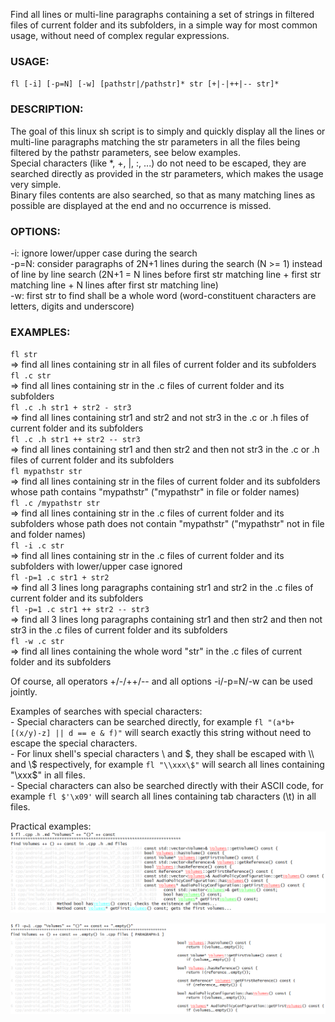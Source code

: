 Find all lines or multi-line paragraphs containing a set of strings in filtered files
of current folder and its subfolders, in a simple way for most common usage, without
need of complex regular expressions.

### USAGE:

 `fl [-i] [-p=N] [-w] [pathstr|/pathstr]* str [+|-|++|-- str]*`

### DESCRIPTION:

 The goal of this linux sh script is to simply and quickly display all the lines
 or multi-line paragraphs matching the str parameters in all the files being filtered
 by the pathstr parameters, see below examples.  
 Special characters (like *, +, |, :, ...) do not need to be escaped, they are searched
 directly as provided in the str parameters, which makes the usage very simple.  
 Binary files contents are also searched, so that as many matching lines as possible are
 displayed at the end and no occurrence is missed.

### OPTIONS:

 -i: ignore lower/upper case during the search  
 -p=N: consider paragraphs of 2N+1 lines during the search (N >= 1) instead of line
       by line search (2N+1 = N lines before first str matching line + first str
       matching line + N lines after first str matching line)  
 -w: first str to find shall be a whole word (word-constituent characters are letters,
     digits and underscore)

### EXAMPLES:

 `fl str`  
   => find all lines containing str in all files of current folder and its subfolders  
 `fl .c str`  
   => find all lines containing str in the .c files of current folder and its subfolders  
 `fl .c .h str1 + str2 - str3`  
   => find all lines containing str1 and str2 and not str3 in the .c or .h files
      of current folder and its subfolders  
 `fl .c .h str1 ++ str2 -- str3`  
   => find all lines containing str1 and then str2 and then not str3 in the .c or .h files
      of current folder and its subfolders    
 `fl mypathstr str`  
   => find all lines containing str in the files of current folder and its subfolders
      whose path contains "mypathstr" ("mypathstr" in file or folder names)  
 `fl .c /mypathstr str`  
   => find all lines containing str in the .c files of current folder and its subfolders
      whose path does not contain "mypathstr" ("mypathstr" not in file and folder names)  
 `fl -i .c str`  
   => find all lines containing str in the .c files of current folder and its subfolders
      with lower/upper case ignored  
 `fl -p=1 .c str1 + str2`  
   => find all 3 lines long paragraphs containing str1 and str2 in the .c files
      of current folder and its subfolders  
 `fl -p=1 .c str1 ++ str2 -- str3`  
   => find all 3 lines long paragraphs containing str1 and then str2 and then not str3 
      in the .c files of current folder and its subfolders  
 `fl -w .c str`  
   => find all lines containing the whole word "str" in the .c files of current folder
      and its subfolders  

 Of course, all operators +/-/++/-- and all options -i/-p=N/-w can be used jointly.

 Examples of searches with special characters:  
 \- Special characters can be searched directly, for example
   `fl "(a*b+[(x/y)-z] || d == e & f)"` will search exactly this string without need to escape
   the special characters.  
 \- For linux shell's special characters \\ and \$, they shall be escaped with \\\\ and \\\$
   respectively, for example `fl "\\xxx\$"` will search all lines containing "\\xxx\$" in all files.  
 \- Special characters can also be searched directly with their ASCII code, for example
   `fl $'\x09'` will search all lines containing tab characters (\t) in all files.

Practical examples:  
![image](https://github.com/simplelinuxscripts/findlines/blob/9ff03d9f8a1dc0d564a61585a9f4b95e053352bf/example_1.png)

![image](https://github.com/simplelinuxscripts/findlines/blob/9ff03d9f8a1dc0d564a61585a9f4b95e053352bf/example_2.png)  

